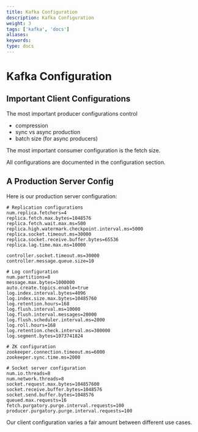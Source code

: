 ```yaml
---
title: Kafka Configuration
description: Kafka Configuration
weight: 3
tags: ['kafka', 'docs']
aliases: 
keywords: 
type: docs
---
```


# Kafka Configuration

## Important Client Configurations

The most important producer configurations control 

  * compression
  * sync vs async production
  * batch size (for async producers)

The most important consumer configuration is the fetch size. 

All configurations are documented in the configuration section. 

## A Production Server Config

Here is our production server configuration: 
    
    
    # Replication configurations
    num.replica.fetchers=4
    replica.fetch.max.bytes=1048576
    replica.fetch.wait.max.ms=500
    replica.high.watermark.checkpoint.interval.ms=5000
    replica.socket.timeout.ms=30000
    replica.socket.receive.buffer.bytes=65536
    replica.lag.time.max.ms=10000
    
    controller.socket.timeout.ms=30000
    controller.message.queue.size=10
    
    # Log configuration
    num.partitions=8
    message.max.bytes=1000000
    auto.create.topics.enable=true
    log.index.interval.bytes=4096
    log.index.size.max.bytes=10485760
    log.retention.hours=168
    log.flush.interval.ms=10000
    log.flush.interval.messages=20000
    log.flush.scheduler.interval.ms=2000
    log.roll.hours=168
    log.retention.check.interval.ms=300000
    log.segment.bytes=1073741824
    
    # ZK configuration
    zookeeper.connection.timeout.ms=6000
    zookeeper.sync.time.ms=2000
    
    # Socket server configuration
    num.io.threads=8
    num.network.threads=8
    socket.request.max.bytes=104857600
    socket.receive.buffer.bytes=1048576
    socket.send.buffer.bytes=1048576
    queued.max.requests=16
    fetch.purgatory.purge.interval.requests=100
    producer.purgatory.purge.interval.requests=100
    

Our client configuration varies a fair amount between different use cases. 
